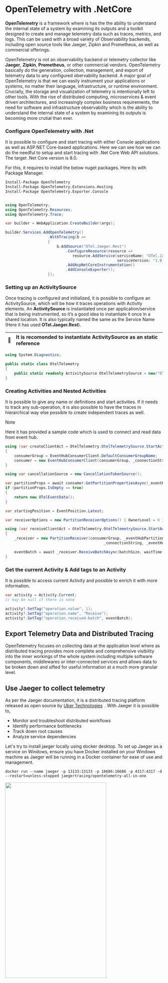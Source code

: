 # OpenTelemetry with .NetCore

**OpenTelemetry** is a framework where is has the the ability to understand the internal state of a system by examining its outputs and a toolkit designed to create and manage telemetry data such as traces, metrics, and logs. This can be used with a broad variety of Observability backends, including open source tools like Jaeger, Zipkin and Prometheus, as well as commercial offerings.

OpenTelemetry is not an observability backend or telemetry collector like **Jaeger**, **Zipkin**, **Prometheus**, or other commercial vendors. OpenTelemetry basically do the generation, collection, management, and export of telemetry data to any configured obervability backend. A major goal of OpenTelemetry is that we can easily instrument your applications or systems, no matter their language, infrastructure, or runtime environment. Crucially, the storage and visualization of telemetry is intentionally left to other tools. With the rise of distributed computing, microservices & event driven architectures, and increasingly complex business requirements, the need for software and infrastructure observability which is the ability to understand the internal state of a system by examining its outputs is becoming more crutial than ever.

### Configure OpenTelemetry with .Net

It is possible to configure and start tracing with either Console applications as well as ASP.NET Core-based applications. Here we can see how we can do the needful to setup and start tracing with .Net Core Web API solutions. The target .Net Core version is 8.0.

For this, it requires to install the below nuget packages. Here its with Package Manager.
```html
Install-Package OpenTelemetry
Install-Package OpenTelemetry.Extensions.Hosting
Install-Package OpenTelemetry.Exporter.Console
```


```csharp

using OpenTelemetry;
using OpenTelemetry.Resources;
using OpenTelemetry.Trace;

var builder = WebApplication.CreateBuilder(args);

builder.Services.AddOpenTelemetry()
                   .WithTracing(b =>
                   {
                       b.AddSource("OTel.Jaeger.Rest")
                           .ConfigureResource(resource =>
                              resource.AddService(serviceName: "OTel.Jaeger.Rest",
                                                  serviceVersion: "1.0.0.0"))
                           .AddAspNetCoreInstrumentation()
                           .AddConsoleExporter();
                   });
```

### Setting up an ActivitySource

Once tracing is configured and initialized, it is possible to configure an ActivitySource, which will be how it traces operations with Activity elements.
An **ActivitySource** is instantiated once per application/service that is being instrumented, so it’s a good idea to instantiate it once in a shared location. It is also typically named the same as the Service Name (Here it has used **OTel.Jaeger.Rest**).

| :memo:        | It is recomonded to instantiate ActivitySource as an static reference   |
|---------------|:---------------------------------------------|

```csharp
using System.Diagnostics;

public static class OtelTelemetry
{
    public static readonly ActivitySource OtelTelemetrySource = new("OTel.Jaeger.Rest");
}
```

### Creating Activities and Nested Activities

It is possible to give any name or definitions and start activities. If it needs to track any sub-operation, it is also possible to have the traces in hierarchical way else possible to create independent traces as well. 

> [!NOTE]  
> Here it has provided a sample code which is used to connect and read data from event hub.

```csharp
using (var createClientAct = OtelTelemetry.OtelTelemetrySource.StartActivity("Create EventHub Consumer Client"))
{
    consumerGroup = EventHubConsumerClient.DefaultConsumerGroupName;
    consumer = new EventHubConsumerClient(consumerGroup, _connectionString, _eventHubName);
}

using var cancellationSource = new CancellationTokenSource();

var partitionProps = await consumer.GetPartitionPropertiesAsync(_eventHubPartition);
if (partitionProps.IsEmpty == true)
{
    return new OTelEventData();
}

var startingPosition = EventPosition.Latest;

var receiverOptions = new PartitionReceiverOptions() { OwnerLevel = 0 }; // This is to forcibly own the connection

using (var receiveClientAct = OtelTelemetry.OtelTelemetrySource.StartActivity("Receive with EventHub Consumer Client"))
{
    _receiver = new PartitionReceiver(consumerGroup, _eventHubPartition, startingPosition,
                                            _connectionString, _eventHubName, receiverOptions);

    eventBatch = await _receiver.ReceiveBatchAsync(batchSize, waitTime, cancellationSource.Token);
}
```

### Get the current Activity & Add tags to an Activity

It is possible to access current Activity and possible to enrich it with more information.

```csharp
var activity = Activity.Current;
// may be null if there is none

activity?.SetTag("operation.value", 1);
activity?.SetTag("operation.name", "Receive");
activity?.SetTag("operation.received-batch", eventBatch);
```

## Export Telemetry Data and Distributed Tracing

OpenTelemetry focuses on collecting data at the application level where as distributed tracing provides more complete and comprehensive visibility into the inner workings of the whole system including multiple software components, middlewares or inter-connected services and allows data to be broken down and sifted for useful information at a much more granular level.

## Use Jaeger to collect telemetry

As per the Jaeger documentation, it is a distributed tracing platform released as open source by [Uber Technologies](https://uber.github.io/#/)  . With Jaeger it is possible to,
- Monitor and troubleshoot distributed workflows
- Identify performance bottlenecks
- Track down root causes
- Analyze service dependencies


Let's try to install jaeger locally using docker desktop. To set up Jaeger as a service on Windows, ensure you have Docker installed on your Windows machine as Jaeger will be running in a Docker container for ease of use and management.

```docker
docker run --name jaeger -p 13133:13133 -p 16686:16686 -p 4317:4317 -d --restart=unless-stopped jaegertracing/opentelemetry-all-in-one
```

<img src="https://github.com/erangasandaruwan/.NetCoreOpenTelemetry/assets/25504137/1c65cbd0-1fdc-49af-917d-5592d014e0ba"  width="80%" height="40%">

> [!NOTE]  
> It is required to allocate at least 4GB of memory to Docker. Jaeger components, especially when running the full stack, can be memory-intensive. Further, that the necessary ports must kept open. Jaeger by default uses ports such as **6831/udp** for agent communication, **16686** for the web UI, and **14268** for collectors. Further **4317** can be used to send the telemetry data.

<img src="https://github.com/erangasandaruwan/.NetCoreOpenTelemetry/assets/25504137/a5c49e1b-d48d-4c46-8a6c-d2ad1c102baa"  width="100%" height="50%">


Configure .Net Core application to export OpenTelemetry to jeagger.

```csharp
services.AddOpenTelemetry()
       .WithTracing(b =>
       {
           b.AddSource("OTel.Jaeger.Rest")
             .ConfigureResource(resource => resource.AddService(serviceName: "OTel.Jaeger.Rest", serviceVersion: "1.0.0.0"))
             .AddAspNetCoreInstrumentation()
             .AddConsoleExporter()
             .AddOtlpExporter(e => { e.Endpoint = new Uri("http://localhost:4317"); });
       });
```


After invoking an API with the activities defined as in previous example, the traces will appear like this in the jaeger dashboard.

<img src="https://github.com/erangasandaruwan/.NetCoreOpenTelemetry/assets/25504137/890cc603-87a8-44a0-b453-d8a2af6fdeee"  width="100%" height="40%">

<img src="https://github.com/erangasandaruwan/.NetCoreOpenTelemetry/assets/25504137/b465c0db-e885-44ca-879b-042495f1ae4e"  width="100%" height="50%">

<img src="https://github.com/erangasandaruwan/.NetCoreOpenTelemetry/assets/25504137/f3b23ee6-2637-42c8-9df2-ada2e5c487f0"  width="100%" height="40%">

## Use Zipkin to collect telemetry

Zipkin is a distributed tracing system. It helps gather timing data needed to troubleshoot latency problems in service architectures. Features include both the collection and lookup of this data.

Let's try to install jaeger locally using docker desktop. 

```docker
docker run --rm -d -p 9411:9411 --name zipkin openzipkin/zipkin
```

<img src="https://github.com/erangasandaruwan/.NetCoreOpenTelemetry/assets/25504137/0fd34e11-88b3-4ea6-aa28-a6cc88ddf266"  width="80%" height="40%">

And here we go.
![image](https://github.com/erangasandaruwan/.NetCoreOpenTelemetry/assets/25504137/00d436b8-91d4-41ec-94ee-011234cc3b3d)

Configure .Net Core application to export OpenTelemetry to Zipkin.
We can use the port **9411** can be used to send the telemetry data.

```csharp
services.AddOpenTelemetry()
       .WithTracing(b =>
       {
           b.AddSource("OTel.Jaeger.Rest")
             .ConfigureResource(resource => resource.AddService(serviceName: "OTel.Jaeger.Rest", serviceVersion: "1.0.0.0"))
             .AddAspNetCoreInstrumentation()
             .AddConsoleExporter()
             .AddZipkinExporter(o => o.HttpClientFactory = () =>
             {
                 HttpClient client = new HttpClient();
                 client.BaseAddress = new Uri("http://localhost:9411/zipkin/");
                 return client;
             });
        });
```


References 
- https://opentelemetry.io/docs/languages/net/instrumentation/
- https://www.jaegertracing.io/
- https://www.uber.com/en-SG/blog/distributed-tracing/
- https://zipkin.io/
